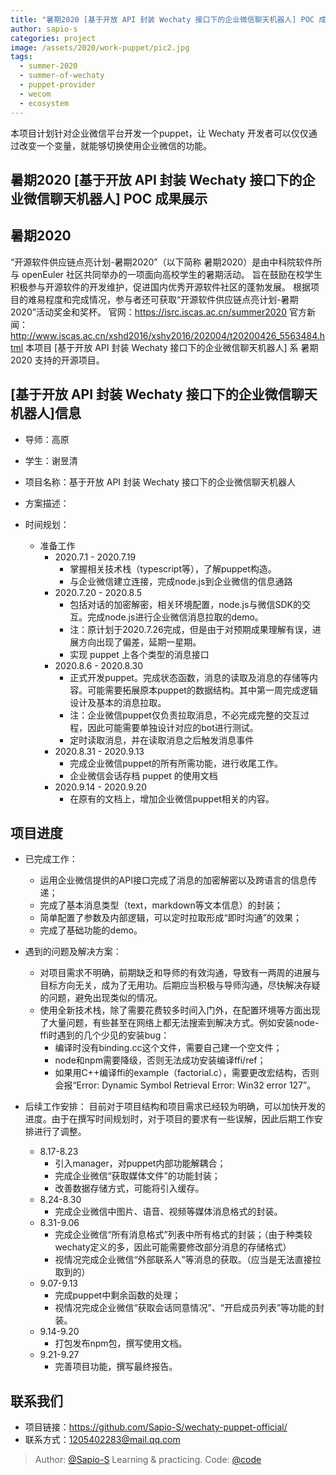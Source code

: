 ```yaml
---
title: "暑期2020 [基于开放 API 封装 Wechaty 接口下的企业微信聊天机器人] POC 成果展示"
author: sapio-s
categories: project
image: /assets/2020/work-puppet/pic2.jpg
tags:
  - summer-2020
  - summer-of-wechaty
  - puppet-provider
  - wecom
  - ecosystem
---
```


本项目计划针对企业微信平台开发一个puppet，让 Wechaty 开发者可以仅仅通过改变一个变量，就能够切换使用企业微信的功能。

## 暑期2020 [基于开放 API 封装 Wechaty 接口下的企业微信聊天机器人] POC 成果展示

## 暑期2020

“开源软件供应链点亮计划-暑期2020”（以下简称 暑期2020）是由中科院软件所与 openEuler 社区共同举办的一项面向高校学生的暑期活动。
旨在鼓励在校学生积极参与开源软件的开发维护，促进国内优秀开源软件社区的蓬勃发展。
根据项目的难易程度和完成情况，参与者还可获取“开源软件供应链点亮计划-暑期2020”活动奖金和奖杯。
官网：<https://isrc.iscas.ac.cn/summer2020> 官方新闻：<http://www.iscas.ac.cn/xshd2016/xshy2016/202004/t20200426_5563484.html>
本项目 [基于开放 API 封装 Wechaty 接口下的企业微信聊天机器人] 系 暑期2020 支持的开源项目。

## [基于开放 API 封装 Wechaty 接口下的企业微信聊天机器人]信息

- 导师：高原
- 学生：谢昱清

- 项目名称：基于开放 API 封装 Wechaty 接口下的企业微信聊天机器人
- 方案描述：
- 时间规划：
  - 准备工作
    - 2020.7.1 - 2020.7.19
      - 掌握相关技术栈（typescript等），了解puppet构造。
      - 与企业微信建立连接，完成node.js到企业微信的信息通路
    - 2020.7.20 - 2020.8.5
      - 包括对话的加密解密，相关环境配置，node.js与微信SDK的交互。完成node.js进行企业微信消息拉取的demo。
      - 注：原计划于2020.7.26完成，但是由于对预期成果理解有误，进展方向出现了偏差，延期一星期。
      - 实现 puppet 上各个类型的消息接口
    - 2020.8.6 - 2020.8.30
      - 正式开发puppet。完成状态函数，消息的读取及消息的存储等内容。可能需要拓展原本puppet的数据结构。其中第一周完成逻辑设计及基本的消息拉取。
      - 注：企业微信puppet仅负责拉取消息，不必完成完整的交互过程，因此可能需要单独设计对应的bot进行测试。
      - 定时读取消息，并在读取消息之后触发消息事件
    - 2020.8.31 - 2020.9.13
      - 完成企业微信puppet的所有所需功能，进行收尾工作。
      - 企业微信会话存档 puppet 的使用文档
    - 2020.9.14 - 2020.9.20
      - 在原有的文档上，增加企业微信puppet相关的内容。

## 项目进度

- 已完成工作：
  - 运用企业微信提供的API接口完成了消息的加密解密以及跨语言的信息传递；
  - 完成了基本消息类型（text，markdown等文本信息）的封装；
  - 简单配置了参数及内部逻辑，可以定时拉取形成“即时沟通”的效果；
  - 完成了基础功能的demo。

- 遇到的问题及解决方案：
  - 对项目需求不明确，前期缺乏和导师的有效沟通，导致有一两周的进展与目标方向无关，成为了无用功。后期应当积极与导师沟通，尽快解决存疑的问题，避免出现类似的情况。
  - 使用全新技术栈，除了需要花费较多时间入门外，在配置环境等方面出现了大量问题，有些甚至在网络上都无法搜索到解决方式。例如安装node-ffi时遇到的几个少见的安装bug：
    - 编译时没有binding.cc这个文件，需要自己建一个空文件；
    - node和npm需要降级，否则无法成功安装编译ffi/ref；
    - 如果用C++编译ffi的example（factorial.c），需要更改宏结构，否则会报“Error: Dynamic Symbol Retrieval Error: Win32 error 127”。

- 后续工作安排：
  目前对于项目结构和项目需求已经较为明确，可以加快开发的进度。由于在撰写时间规划时，对于项目的要求有一些误解，因此后期工作安排进行了调整。
  - 8.17-8.23
    - 引入manager，对puppet内部功能解耦合；
    - 完成企业微信“获取媒体文件”的功能封装；
    - 改善数据存储方式，可能将引入缓存。
  - 8.24-8.30
    - 完成企业微信中图片、语音、视频等媒体消息格式的封装。
  - 8.31-9.06
    - 完成企业微信“所有消息格式”列表中所有格式的封装；（由于种类较wechaty定义的多，因此可能需要修改部分消息的存储格式）
    - 视情况完成企业微信“外部联系人”等消息的获取。（应当是无法直接拉取到的）
  - 9.07-9.13
    - 完成puppet中剩余函数的处理；
    - 视情况完成企业微信“获取会话同意情况”、“开启成员列表”等功能的封装。
  - 9.14-9.20
    - 打包发布npm包，撰写使用文档。
  - 9.21-9.27
    - 完善项目功能，撰写最终报告。

## 联系我们

- 项目链接：<https://github.com/Sapio-S/wechaty-puppet-official/>
- 联系方式：1205402283@mail.qq.com

> Author: [@Sapio-S](https://github.com/Sapio-S) Learning & practicing.
> Code: [@code](https://github.com/Sapio-S/wechaty-puppet-official)
